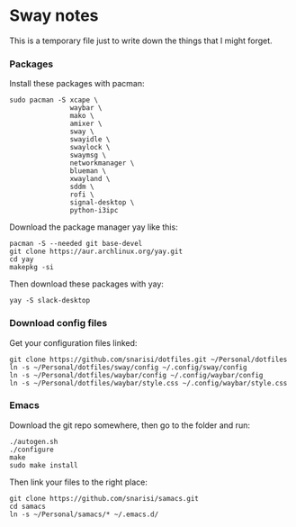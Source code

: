 # Sway notes

This is a temporary file just to write down the things that I might forget.

### Packages

Install these packages with pacman:

```
sudo pacman -S xcape \
			   waybar \
			   mako \
			   amixer \
			   sway \
			   swayidle \
			   swaylock \
			   swaymsg \
			   networkmanager \
			   blueman \
			   xwayland \
			   sddm \
			   rofi \
			   signal-desktop \
			   python-i3ipc
```

Download the package manager yay like this:

```
pacman -S --needed git base-devel
git clone https://aur.archlinux.org/yay.git
cd yay
makepkg -si
```

Then download these packages with yay:

```
yay -S slack-desktop
```

### Download config files

Get your configuration files linked:

```
git clone https://github.com/snarisi/dotfiles.git ~/Personal/dotfiles
ln -s ~/Personal/dotfiles/sway/config ~/.config/sway/config
ln -s ~/Personal/dotfiles/waybar/config ~/.config/waybar/config
ln -s ~/Personal/dotfiles/waybar/style.css ~/.config/waybar/style.css
```

### Emacs

Download the git repo somewhere, then go to the folder and run:

```
./autogen.sh
./configure
make
sudo make install
```

Then link your files to the right place:

```
git clone https://github.com/snarisi/samacs.git
cd samacs
ln -s ~/Personal/samacs/* ~/.emacs.d/
```
